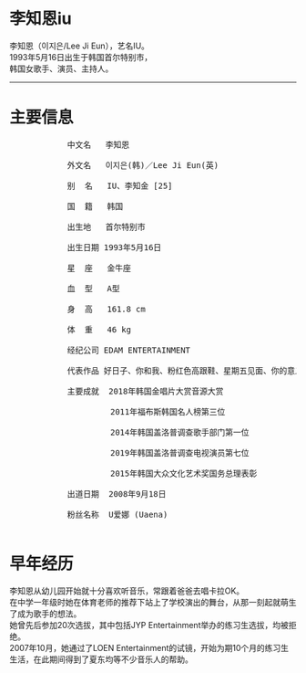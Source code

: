 <!DOCTYPE html>
<html>
	<head>
		<meta charset="utf-8">
        <title>李知恩iu</title>
        <body background="iu.jpg">
	</head>
	<body>
	    <h1>李知恩iu</h1>
	    <p>李知恩（이지은/Lee Ji Eun），艺名IU。<br />  
            1993年5月16日出生于韩国首尔特别市，<br />
            韩国女歌手、演员、主持人。</p>
            <hr />
        <h1>主要信息</h1>
        <pre>
            中文名   李知恩 <br />
            外文名   이지은(韩)／Lee Ji Eun(英) <br />
            别  名   IU、李知金 [25]  <br />
            国  籍   韩国 <br />
            出生地   首尔特别市 <br />
            出生日期 1993年5月16日 <br />
            星  座   金牛座 <br />
            血  型   A型 <br />
            身  高   161.8 cm  <br />
            体  重   46 kg  <br />
            经纪公司 EDAM ENTERTAINMENT <br />
            代表作品 好日子、你和我、粉红色高跟鞋、星期五见面、你的意义、Leon、二十三、迷儿、夜信 <br />
            主要成就  2018年韩国金唱片大赏音源大赏 <br />
                     2011年福布斯韩国名人榜第三位 <br />
                     2014年韩国盖洛普调查歌手部门第一位 <br />
                     2019年韩国盖洛普调查电视演员第七位 <br />
                     2015年韩国大众文化艺术奖国务总理表彰 <br />
            出道日期  2008年9月18日 <br />
            粉丝名称  U爱娜 (Uaena) 
        </pre>
        <h1>早年经历</h1>
        <p></p>
        李知恩从幼儿园开始就十分喜欢听音乐，常跟着爸爸去唱卡拉OK。<br />
        在中学一年级时她在体育老师的推荐下站上了学校演出的舞台，从那一刻起就萌生了成为歌手的想法。<br />
        她曾先后参加20次选拔，其中包括JYP Entertainment举办的练习生选拔，均被拒绝。<br />
        2007年10月，她通过了LOEN Entertainment的试镜，开始为期10个月的练习生生活，在此期间得到了夏东均等不少音乐人的帮助。</p>
    </body>
</html>
